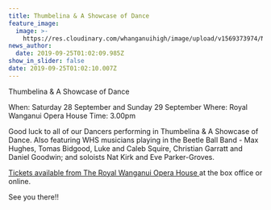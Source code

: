 ```yaml
---
title: Thumbelina & A Showcase of Dance
feature_image:
  image: >-
    https://res.cloudinary.com/whanganuihigh/image/upload/v1569373974/News/Thumbelina_poster_from_WU_Opera_House.jpg
news_author:
  date: 2019-09-25T01:02:09.985Z
show_in_slider: false
date: 2019-09-25T01:02:10.007Z
---
```

Thumbelina & A Showcase of Dance

When: Saturday 28 September and Sunday 29 September
Where: Royal Wanganui Opera House
Time: 3.00pm 

Good luck to all of our Dancers performing in Thumbelina & A Showcase of Dance.  Also featuring WHS musicians playing in the Beetle Ball Band - Max Hughes, Tomas Bidgood, Luke and Caleb Squire, Christian Garratt and Daniel Goodwin; and soloists Nat Kirk and Eve Parker-Groves.

[Tickets available from The Royal Wanganui Opera House ](https://www.facebook.com/events/royal-wanganui-opera-house/smsd-presents-thumbelina-a-showcase-of-dance/350862702457938/)at the box office or online.

See you there!!
